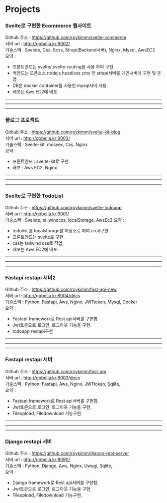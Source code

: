 # Projects


### Svelte로 구현한 Ecommerce 웹사이트
Github 주소 : https://github.com/roykimm/svelte-commerce   
서버 url : http://gobella.kr:9002/   
기술스택 : Svelete, Css, Scss, Strapi(Backend서버), Nginx, Mysql, AwsEC2   
요약 : 
* 프론트엔드는 svelte/ svelte-routing을 사용 하여 구현. 
* 백엔드는 오픈소스 nodejs headless cms 인 strapi서버를 개인서버에 구현 및 운영
* DB은 docker container를 사용한 mysql서버 사용. 
* 배포는 Aws EC2에 배포.
---
---
---
### 블로그 프로젝트
Github 주소 : https://github.com/roykimm/svelte-kit-blog      
서버 url : http://gobella.kr:9003/   
기술스택 : Svelte-kit, mdsvex, Css, Nginx   
요약 : 
* 프론트엔드 : svelte-kit로 구현
* 배포 : Aws EC2, Nginx
---
---
---
### Svelte로 구현한 TodoList
Github 주소 : https://github.com/roykimm/svelte-todoapp   
서버 url : http://gobella.kr:9001/   
기술스택 : Svelete, tailwindcss, localStorage, AwsEc2
요약 :  
* todolist 를 localstorage를 저장소로 하여 crud구현.
* 프론트엔드는 svelte로 구현.
* css는 tailwind css로 작업.
* 배포는 Aws EC2에 배포.
---
---
---
### Fastapi restapi 서버2 
Github 주소 : https://github.com/roykimm/fast-api-new     
서버 url : http://gobella.kr:8004/docs   
기술스택 : Python, Fastapi, Aws, Nginx, JWTtoken, Mysql, Docker     
요약 :   
* Fastapi framework로 Rest api서버를 구현함.   
* Jwt토큰으로 로그인, 로그아웃 기능을 구현.   
* todoapp restapi구현   
---
---
---
### Fastapi restapi 서버 
Github 주소 : https://github.com/roykimm/fast-api   
서버 url : http://gobella.kr:8003/docs   
기술스택 : Python, Fastapi, Aws, Nginx, JWTtoken, Sqlite,  
요약 : 
* Fastapi framework로 Rest api서버를 구현함.   
* Jwt토큰으로 로그인, 로그아웃 기능을 구현.   
* Fileupload, Filedownload 기능구현. 
---
---
---
### Django restapi 서버
Github 주소 : https://github.com/roykimm/django-real-server   
서버 url : http://gobella.kr:8090/    
기술스택 : Python, Django, Aws, Nginx, Uwsgi, Sqlite,     
요약 : 
* Django framework로 Rest api서버를 구현함.   
* Jwt토큰으로 로그인, 로그아웃 기능을 구현.   
* Fileupload, Filedownload 기능구현.    






